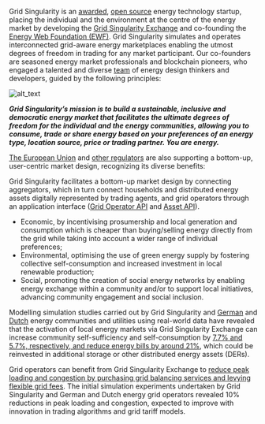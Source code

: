 Grid Singularity is an [awarded](https://www.weforum.org/organizations/grid-singularity-gmbh-gsy-gmbh), [open source](https://gridsingularity.github.io/d3a/licensing/) energy technology startup, placing the individual and the environment at the centre of the energy market by developing the [Grid Singularity Exchange](https://map.gridsingularity.com/singularity-map) and co-founding the [Energy Web Foundation (EWF)](https://www.energyweb.org/). Grid Singularity simulates and operates interconnected grid-aware energy marketplaces enabling the utmost degrees of freedom in trading for any market participant. Our co-founders are seasoned energy market professionals and blockchain pioneers, who engaged a talented and diverse [team](https://gridsingularity.com/company/our-team) of energy design thinkers and developers, guided by the following principles:


![alt_text](img/vision-1.png)

***Grid Singularity’s mission is to build a sustainable, inclusive and democratic energy market that facilitates the ultimate degrees of freedom for the individual and the energy communities, allowing you to consume, trade or share energy based on your preferences of an energy type, location source, price or trading partner. You are energy.***

[The European Union](https://gridsingularity.medium.com/energy-communities-a-game-changer-for-the-european-electricity-grid-fd588a3063b0) and [other regulators](https://www.ferc.gov/media/ferc-order-no-2222-fact-sheet) are also supporting a bottom-up, user-centric market design, recognizing its diverse benefits:


Grid Singularity facilitates a bottom-up market design by connecting aggregators, which in turn connect households and distributed energy assets digitally represented by trading agents, and grid operators through an application interface ([Grid Operator API](grid-operator-api.md) and [Asset API](assets-api.md)).

- Economic, by incentivising prosumership and local generation and consumption which is cheaper than buying/selling energy directly from the grid while taking into account a wider range of individual preferences;
- Environmental, optimising the use of green energy supply by fostering collective
self-consumption and increased investment in local renewable production;
- Social, promoting the creation of social energy networks by enabling energy exchange within a community and/or to support local initiatives, advancing community engagement and social inclusion.


Modelling simulation studies carried out by Grid Singularity and [German](https://gridsingularity.medium.com/modelling-study-to-assess-the-potential-benefits-of-trading-in-and-between-local-energy-d721395ddd4b) and [Dutch](https://gridsingularity.medium.com/an-energy-exchange-engine-for-local-energy-marketplaces-28d5be23705e) energy communities and utilities using real-world data have revealed that the activation of local energy markets via Grid Singularity Exchange can increase community self-sufficiency and self-consumption by [7.7% and 5.7%, respectively, and reduce energy bills by around 21%](https://gridsingularity.medium.com/modelling-study-to-assess-the-potential-benefits-of-trading-in-and-between-local-energy-d721395ddd4b), which could be reinvested in additional storage or other distributed energy assets (DERs).

Grid operators can benefit from Grid Singularity Exchange to [reduce peak loading and congestion by purchasing grid balancing services and levying flexible grid fees](https://gridsingularity.medium.com/energy-singularity-challenge-2020-testing-novel-grid-fee-models-and-intelligent-peer-to-peer-6a0d715a9063). The initial simulation experiments undertaken by Grid Singularity and German and Dutch energy grid operators revealed 10% reductions in peak loading and congestion, expected to improve with innovation in trading algorithms and grid tariff models.
